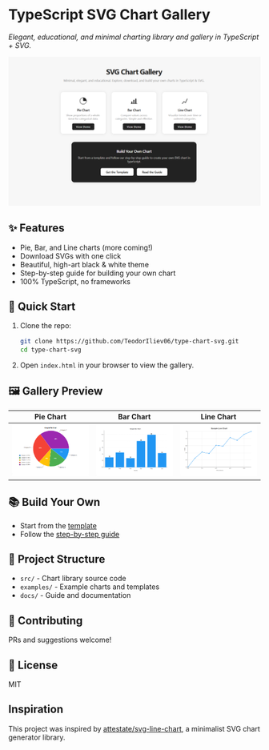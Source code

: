 # TypeScript SVG Chart Gallery

_Elegant, educational, and minimal charting library and gallery in TypeScript + SVG._

![Landing Page Screenshot](assets/landing-preview.png)

## ✨ Features

- Pie, Bar, and Line charts (more coming!)
- Download SVGs with one click
- Beautiful, high-art black & white theme
- Step-by-step guide for building your own chart
- 100% TypeScript, no frameworks

## 🚀 Quick Start

1. Clone the repo:
   ```sh
   git clone https://github.com/TeodorIliev06/type-chart-svg.git
   cd type-chart-svg
   ```
2. Open `index.html` in your browser to view the gallery.

## 🖼️ Gallery Preview

| Pie Chart | Bar Chart | Line Chart |
|-----------|-----------|-----------|
| ![Pie](assets/pie-preview.png) | ![Bar](assets/bar-preview.png) | ![Line](assets/line-preview.png) |

## 📚 Build Your Own

- Start from the [template](examples/chart-template.html)
- Follow the [step-by-step guide](docs/guide.html)

## 📁 Project Structure

- `src/` - Chart library source code
- `examples/` - Example charts and templates
- `docs/` - Guide and documentation

## 🤝 Contributing

PRs and suggestions welcome!

## 📝 License

MIT

## Inspiration

This project was inspired by [attestate/svg-line-chart](https://github.com/attestate/svg-line-chart), a minimalist SVG chart generator library.
